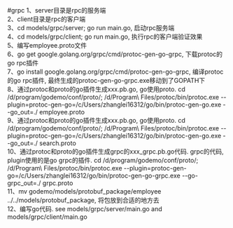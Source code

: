 #grpc
1、server目录是rpc的服务端 <br />
2、client目录是rpc的客户端 <br />
3、cd models/grpc/server; go run main.go, 启动rpc服务端 <br />
4、cd models/grpc/client; go run main.go, 执行rpc的客户端验证效果 <br />
5、编写employee.proto文件 <br />
6、go get google.golang.org/grpc/cmd/protoc-gen-go-grpc, 下载protoc的go rpc插件 <br />
7、go install google.golang.org/grpc/cmd/protoc-gen-go-grpc, 编译protoc的go rpc插件, 最终生成的protoc-gen-go-grpc.exe移动到了GOPATH下 <br />
8、通过protoc和proto的go插件生成xxx.pb.go, go使用proto. cd /d/program/godemo/conf/proto/; /d/Program\ Files/protoc/bin/protoc.exe --plugin=protoc-gen-go=/c/Users/zhanglei16312/go/bin/protoc-gen-go.exe --go_out=./ employee.proto <br />
9、通过protoc和proto的go插件生成xxx.pb.go, go使用proto. cd /d/program/godemo/conf/proto/; /d/Program\ Files/protoc/bin/protoc.exe --plugin=protoc-gen-go=/c/Users/zhanglei16312/go/bin/protoc-gen-go.exe --go_out=./ search.proto <br />
10、通过protoc和proto的go插件生成grpc的xxx_grpc.pb.go代码. grpc的代码, plugin使用的是go grpc的插件. cd /d/program/godemo/conf/proto/; /d/Program\ Files/protoc/bin/protoc.exe --plugin=protoc-gen-go=/c/Users/zhanglei16312/go/bin/protoc-gen-go-grpc.exe --go-grpc_out=./ grpc.proto <br />
11、mv godemo/models/protobuf_package/employee ../../models/protobuf_package, 将包放到合适的地方去 <br />
12、编写go代码. see models/grpc/server/main.go and models/grpc/client/main.go <br />